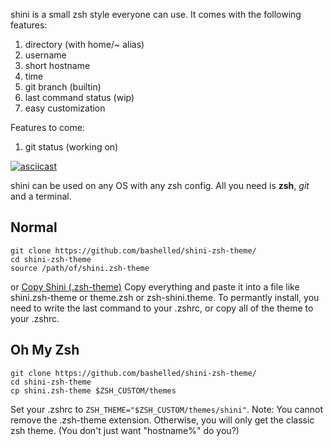 shini is a small zsh style everyone can use. It comes with the following features:

1. directory (with home/~ alias)
2. username
3. short hostname
4. time
5. git branch (builtin)
6. last command status (wip)
7. easy customization

Features to come:

1. git status (working on) 

[![asciicast](https://asciinema.org/a/387244.svg)](https://asciinema.org/a/387244)

shini can be used on any OS with any zsh config. All you need is **zsh**, *git* and a terminal.

## Normal
```
git clone https://github.com/bashelled/shini-zsh-theme/
cd shini-zsh-theme
source /path/of/shini.zsh-theme
```
or
<a id="raw-url" href="https://raw.githubusercontent.com/bashelled/shini-zsh-theme/master/shini.zsh-theme">Copy Shini (.zsh-theme)</a>
Copy everything and paste it into a file like shini.zsh-theme or theme.zsh or zsh-shini.theme.
To permantly install, you need to write the last command to your .zshrc, or copy all of the theme to your .zshrc.

## Oh My Zsh
```
git clone https://github.com/bashelled/shini-zsh-theme/
cd shini-zsh-theme
cp shini.zsh-theme $ZSH_CUSTOM/themes
```
Set your .zshrc to ```ZSH_THEME="$ZSH_CUSTOM/themes/shini"```.
Note: You cannot remove the .zsh-theme extension. Otherwise, you will only get the classic zsh theme. (You don't just want "hostname%" do you?)
